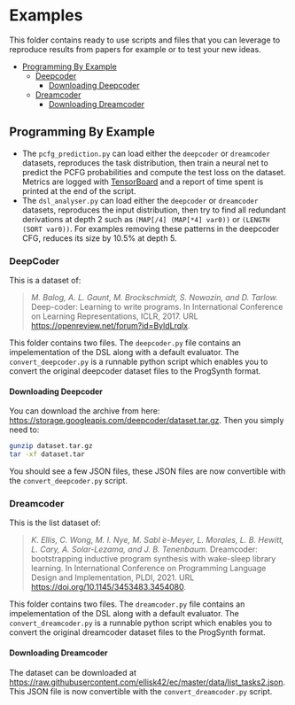 # Examples

This folder contains ready to use scripts and files that you can leverage to reproduce results from papers for example or to test your new ideas.

<!-- toc -->

- [Programming By Example](#programming-by-example)
  - [Deepcoder](#deepcoder)
    - [Downloading Deepcoder](#downloading-deepcoder)
  - [Dreamcoder](#dreamcoder)
    - [Downloading Dreamcoder](#downloading-dreamcoder)

<!-- tocstop -->

## Programming By Example

- The `pcfg_prediction.py` can load either the `deepcoder` or `dreamcoder` datasets, reproduces the task distribution, then train a neural net to predict the PCFG probabilities and compute the test loss on the dataset. Metrics are logged with [TensorBoard](https://www.tensorflow.org/tensorboard/) and a report of time spent is printed at the end of the script.
- The `dsl_analyser.py` can load either the `deepcoder` or `dreamcoder` datasets, reproduces the input distribution, then try to find all redundant derivations at depth 2 such as `(MAP[/4] (MAP[*4] var0))` or `(LENGTH (SORT var0))`. For examples removing these patterns in the deepcoder CFG, reduces its size by 10.5% at depth 5.

### DeepCoder

This is a dataset of:
> *M. Balog, A. L. Gaunt, M. Brockschmidt, S. Nowozin, and D. Tarlow.* Deep-coder: Learning to write programs. In International Conference on Learning Representations, ICLR, 2017. URL <https://openreview.net/forum?id=ByldLrqlx>.

This folder contains two files.
The `deepcoder.py` file contains an impelementation of the DSL along with a default evaluator.
The `convert_deepcoder.py` is a runnable python script which enables you to convert the original deepcoder dataset files to the ProgSynth format.

#### Downloading Deepcoder

You can download the archive from here: <https://storage.googleapis.com/deepcoder/dataset.tar.gz>. Then you simply need to:

```bash
gunzip dataset.tar.gz
tar -xf dataset.tar
```

You should see a few JSON files, these JSON files are now convertible with the `convert_deepcoder.py` script.

### Dreamcoder

This is the list dataset of:
> *K. Ellis, C. Wong, M. I. Nye, M. Sabl ́e-Meyer, L. Morales, L. B. Hewitt, L. Cary, A. Solar-Lezama, and J. B. Tenenbaum.* Dreamcoder: bootstrapping inductive program synthesis with wake-sleep library learning. In International Conference on Programming Language Design and Implementation, PLDI, 2021. URL <https://doi.org/10.1145/3453483.3454080>.

This folder contains two files.
The `dreamcoder.py` file contains an impelementation of the DSL along with a default evaluator.
The `convert_dreamcoder.py` is a runnable python script which enables you to convert the original dreamcoder dataset files to the ProgSynth format.

#### Downloading Dreamcoder

The dataset can be downloaded at <https://raw.githubusercontent.com/ellisk42/ec/master/data/list_tasks2.json>.
This JSON file is now convertible with the `convert_dreamcoder.py` script.
